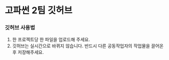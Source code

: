 # 고파썬 2팀 깃허브

### 깃허브 사용법
1. 한 프로젝트당 한 파일을 업로드해 주세요.
2. 깃허브는 실시간으로 바뀌지 않습니다. 반드시 다른 공동작업자의 작업물을 끌어온 후 저장해주세요.
